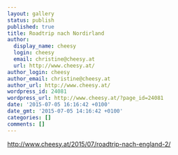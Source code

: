 ```yaml
---
layout: gallery
status: publish
published: true
title: Roadtrip nach Nordirland
author:
  display_name: cheesy
  login: cheesy
  email: christine@cheesy.at
  url: http://www.cheesy.at/
author_login: cheesy
author_email: christine@cheesy.at
author_url: http://www.cheesy.at/
wordpress_id: 24081
wordpress_url: http://www.cheesy.at/?page_id=24081
date: '2015-07-05 16:16:42 +0100'
date_gmt: '2015-07-05 14:16:42 +0100'
categories: []
comments: []
---
```

http://www.cheesy.at/2015/07/roadtrip-nach-england-2/
